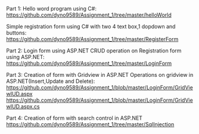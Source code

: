 Part 1: Hello word program using C#: 
https://github.com/dyno9589/Assignment_1/tree/master/helloWorld

Simple registration form using C# with two 4 text box,1 dopdown and buttons:
https://github.com/dyno9589/Assignment_1/tree/master/RegisterForm

Part 2: Login form using ASP.NET
CRUD operation on Registration form using ASP.NET:
https://github.com/dyno9589/Assignment_1/tree/master/LoginForm

Part 3: Creation of form with Gridview in ASP.NET
Operations on gridview in ASP.NET(Insert,Update and Delete):
https://github.com/dyno9589/Assignment_1/blob/master/LoginForm/GridViewIUD.aspx
https://github.com/dyno9589/Assignment_1/blob/master/LoginForm/GridViewIUD.aspx.cs

Part 4: Creation of form with search control in ASP.NET
https://github.com/dyno9589/Assignment_1/tree/master/SqlInjection
